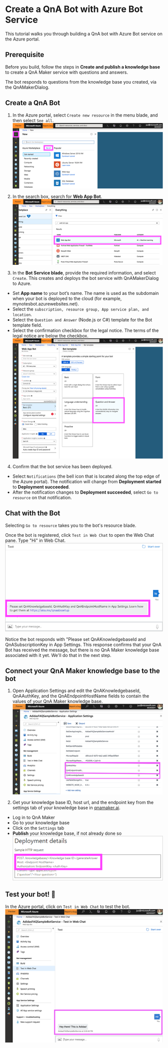 # Create a QnA Bot with Azure Bot Service
This tutorial walks you through building a QnA bot with Azure Bot service on the Azure portal.

## Prerequisite
Before you build, follow the steps in **Create and publish a knowledge base** to create a QnA Maker service with questions and answers.

The bot responds to questions from the knowledge base you created, via the QnAMakerDialog.

## Create a QnA Bot
1. In the Azure portal, select ```Create new resource``` in the menu blade, and then select ```See all```.
![bot1](https://github.com/jCho23/BotWorkshop/blob/master/Resouces/Images/bot1.png)

2. In the search box, search for **Web App Bot**.
![bot2](https://github.com/jCho23/BotWorkshop/blob/master/Resouces/Images/bot2.png)

3. In the **Bot Service blade**, provide the required information, and select ```Create```. This creates and deploys the bot service with QnAMakerDialog to Azure.
* Set **App name** to your bot’s name. The name is used as the subdomain when your bot is deployed to the cloud (for example, mynotesbot.azurewebsites.net).
* Select the ```subscription, resource group, App service plan, and location```.
* Select the ```Question and Answer``` (Node.js or C#) template for the Bot template field.
* Select the confirmation checkbox for the legal notice. The terms of the legal notice are below the checkbox.
![bot3](https://github.com/jCho23/BotWorkshop/blob/master/Resouces/Images/bot3.png)

4. Confirm that the bot service has been deployed. 
* Select ```Notifications``` (the bell icon that is located along the top edge of the Azure portal). The notification will change from **Deployment started** to **Deployment succeeded**.
* After the notification changes to **Deployment succeeded**, select ```Go to resource``` on that notification.

## Chat with the Bot
Selecting ```Go to resource``` takes you to the bot's resource blade.

Once the bot is registered, click ```Test in Web Chat``` to open the Web Chat pane. Type "Hi" in Web Chat.
![bot4](https://github.com/jCho23/BotWorkshop/blob/master/Resouces/Images/bot4.png)

Notice the bot responds with "Please set QnAKnowledgebaseId and QnASubscriptionKey in App Settings. This response confirms that your QnA Bot has received the message, but there is no QnA Maker knowledge base associated with it yet. We'll do that in the next step.

## Connect your QnA Maker knowledge base to the bot
1. Open Application Settings and edit the QnAKnowledgebaseId, QnAAuthKey, and the QnAEndpointHostName fields to contain the values of your QnA Maker knowledge base.
![bot5](https://github.com/jCho23/BotWorkshop/blob/master/Resouces/Images/bot5.png)

2. Get your knowledge base ID, host url, and the endpoint key from the settings tab of your knowledge base in [qnamaker.ai](https://qnamaker.ai).
* Log in to QnA Maker
* Go to your knowledge base
* Click on the ```Settings``` tab
* **Publish** your knowledge base, if not already done so
![bot6](https://github.com/jCho23/BotWorkshop/blob/master/Resouces/Images/bot6.png)

## Test your bot! :robot:
In the Azure portal, click on ```Test in Web Chat``` to test the bot.
![bot7](https://github.com/jCho23/BotWorkshop/blob/master/Resouces/Images/bot7.png)


